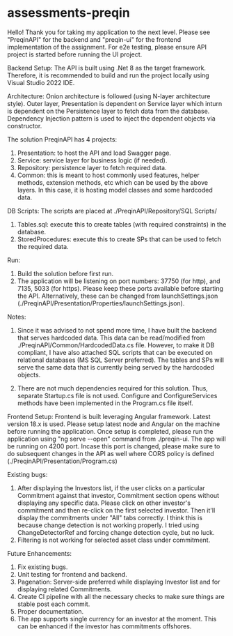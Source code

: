 # assessments-preqin

Hello!
Thank you for taking my application to the next level. Please see "PreqinAPI" for the backend and "preqin-ui" for the frontend implementation of the assignment.
For e2e testing, please ensure API project is started before running the UI project.

Backend Setup:
The API is built using .Net 8 as the target framework. Therefore, it is recommended to build and run the project locally using Visual Studio 2022 IDE.

Architecture:
Onion architecture is followed (using N-layer architecture style).
Outer layer, Presentation is dependent on Service layer which inturn is dependent on the Persistence layer to fetch data from the database.
Dependency Injection pattern is used to inject the dependent objects via constructor.

The solution PreqinAPI has 4 projects:
1. Presentation: to host the API and load Swagger page.
2. Service: service layer for business logic (if needed).
3. Repository: persistence layer to fetch required data.
4. Common: this is meant to host commonly used features, helper methods, extension methods, etc which can be used by the above layers. In this case, it is hosting model classes and some hardcoded data.

DB Scripts:
The scripts are placed at ./PreqinAPI/Repository/SQL Scripts/
1. Tables.sql: execute this to create tables (with required constraints) in the database.
2. StoredProcedures: execute this to create SPs that can be used to fetch the required data.

Run:
1. Build the solution before first run.
2. The application will be listening on port numbers: 37750 (for http), and 7135, 5033 (for https).
Please keep these ports available before starting the API.
Alternatively, these can be changed from launchSettings.json (./PreqinAPI/Presentation/Properties/launchSettings.json).

Notes:
1. Since it was advised to not spend more time, I have built the backend that serves hardcoded data. This data can be read/modified from ./PreqinAPI/Common/HardcodedData.cs file.
However, to make it DB compliant, I have also attached SQL scripts that can be executed on relational databases (MS SQL Server preferred). The tables and SPs will serve the same data that is currently being served by the hardcoded objects.

2. There are not much dependencies required for this solution. Thus, separate Startup.cs file is not used.
Configure and ConfigureServices methods have been implemented in the Program.cs file itself.


Frontend Setup:
Frontend is built leveraging Angular framework. Latest version 18.x is used. Please setup latest node and Angular on the machine before running the application.
Once setup is completed, please run the application using "ng serve --open" command from ./preqin-ui.
The app will be running on 4200 port. Incase this port is changed, please make sure to do subsequent changes in the API as well where CORS policy is defined (./PreqinAPI/Presentation/Program.cs)


Existing bugs:
1. After displaying the Investors list, if the user clicks on a particular Commitment against that investor, Commitment section opens without displaying any specific data.
Please click on other investor's commitment and then re-click on the first selected investor.
Then it'll display the commitments under "All" tabs correctly.
I think this is because change detection is not working properly. I tried using ChangeDetectorRef and forcing change detection cycle, but no luck.
2. Filtering is not working for selected asset class under commitment.


Future Enhancements:
1. Fix existing bugs.
2. Unit testing for frontend and backend.
3. Pagenation: Server-side preferred while displaying Investor list and for displaying related Commitments.
4. Create CI pipeline with all the necessary checks to make sure things are stable post each commit.
5. Proper documentation.
6. The app supports single currency for an investor at the moment. This can be enhanced if the investor has commitments offshores.